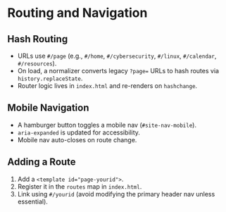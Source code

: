 # Routing and Navigation

## Hash Routing

- URLs use `#/page` (e.g., `#/home`, `#/cybersecurity`, `#/linux`, `#/calendar`, `#/resources`).
- On load, a normalizer converts legacy `?page=` URLs to hash routes via `history.replaceState`.
- Router logic lives in `index.html` and re-renders on `hashchange`.

## Mobile Navigation

- A hamburger button toggles a mobile nav (`#site-nav-mobile`).
- `aria-expanded` is updated for accessibility.
- Mobile nav auto-closes on route change.

## Adding a Route

1. Add a `<template id="page-yourid">`.
2. Register it in the `routes` map in `index.html`.
3. Link using `#/yourid` (avoid modifying the primary header nav unless essential).
